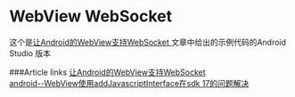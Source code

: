 # WebView WebSocket
这个是[让Android的WebView支持WebSocket ](http://blog.csdn.net/WingSu/article/details/8105558)文章中给出的示例代码的Android Studio 版本<br/>

###Article links
[让Android的WebView支持WebSocket ](http://blog.csdn.net/WingSu/article/details/8105558)<br/>
[android--WebView使用addJavascriptInterface在sdk 17的问题解决](http://blog.csdn.net/zouchengxufei/article/details/26680313?utm_source=tuicool&utm_medium=referral)